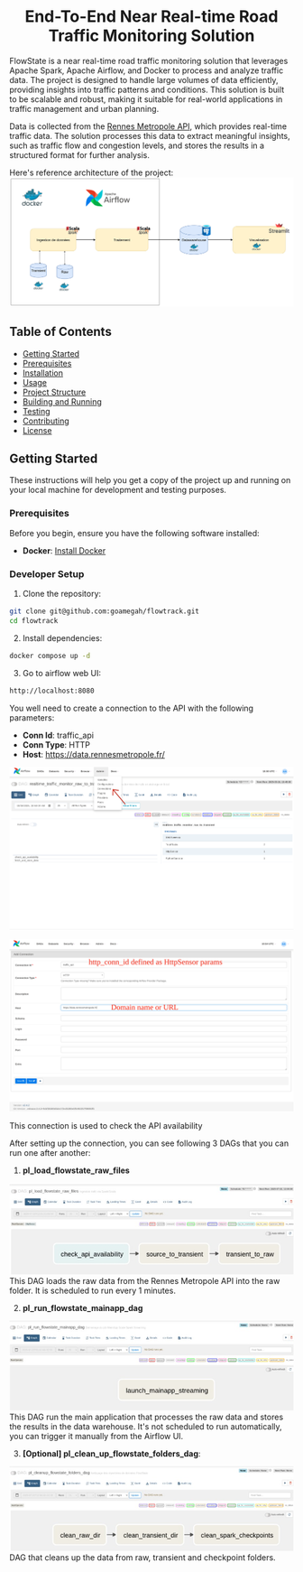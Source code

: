 <h1 align="center">End-To-End Near Real-time Road Traffic Monitoring Solution</h1>

FlowState is a near real-time road traffic monitoring solution that leverages Apache Spark, Apache Airflow, and Docker to process and analyze traffic data. The project is designed to handle large volumes of data efficiently, providing insights into traffic patterns and conditions.
This solution is built to be scalable and robust, making it suitable for real-world applications in traffic management and urban planning.

Data is collected from the [Rennes Metropole API](https://data.rennesmetropole.fr/explore/dataset/etat-du-trafic-en-temps-reel/information/), which provides real-time traffic data. The solution processes this data to extract meaningful insights, such as traffic flow and congestion levels, and stores the results in a structured format for further analysis.

Here's reference architecture of the project:
![Reference Architecture](./assets/arch.png)

## Table of Contents

- [Getting Started](#getting-started)
- [Prerequisites](#prerequisites)
- [Installation](#installation)
- [Usage](#usage)
- [Project Structure](#project-structure)
- [Building and Running](#building-and-running)
- [Testing](#testing)
- [Contributing](#contributing)
- [License](#license)

## Getting Started

These instructions will help you get a copy of the project up and running on your local machine for development and testing purposes.

### Prerequisites
Before you begin, ensure you have the following software installed:

- **Docker**: [Install Docker](https://docs.docker.com/engine/install/)

### Developer Setup

1. Clone the repository:
```bash
git clone git@github.com:goamegah/flowtrack.git
cd flowtrack
```

2. Install dependencies:
```bash
docker compose up -d
```

3. Go to airflow web UI:
```bash
http://localhost:8080
```

You well need to create a connection to the API with the following parameters:
- **Conn Id**: traffic_api
- **Conn Type**: HTTP
- **Host**: https://data.rennesmetropole.fr/

![alt text](assets/airflow_admin_connections.png)

![alt text](assets/airflow_admin_connections_api.png)

This connection is used to check the API availability

After setting up the connection, you can see following 3 DAGs that you can run one after another:
1. **pl_load_flowstate_raw_files**

![alt text](assets/pl_load_raw_file.jpeg)
This DAG loads the raw data from the Rennes Metropole API into the raw folder. It is scheduled to run every 1 minutes.

2. **pl_run_flowstate_mainapp_dag**

![alt text](assets/pl_run_main_app.jpeg)
This DAG run the main application that processes the raw data and stores the results in the data warehouse. It's not scheduled to run automatically, you can trigger it manually from the Airflow UI.

3. **[Optional] pl_clean_up_flowstate_folders_dag**: 

![clean up pipeline](assets/pl_clean_up.jpeg)
DAG that cleans up the data from raw, transient and checkpoint folders.